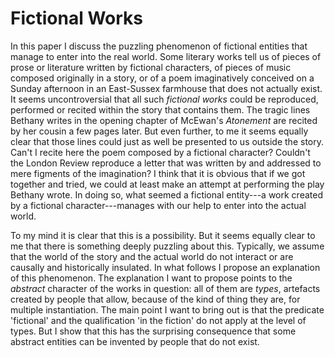 # Fictional Works

In this paper I discuss the puzzling phenomenon of fictional entities that manage to enter into the real world. Some literary works tell us of pieces of prose or literature written by fictional characters, of pieces of music composed originally in a story, or of a poem imaginatively conceived on a Sunday afternoon in an East-Sussex farmhouse that does not actually exist. It seems uncontroversial that all such _fictional works_ could be reproduced, performed or recited within the story that contains them. The tragic lines Bethany writes in the opening chapter of McEwan's _Atonement_ are recited by her cousin a few pages later. But even further, to me it seems equally clear that those lines could just as well be presented to us outside the story. Can't I recite here the poem composed by a fictional character? Couldn't the London Review reproduce a letter that was written by and addressed to mere figments of the imagination? I think that it is obvious that if we got together and tried, we could at least make an attempt at performing the play Bethany wrote. In doing so, what seemed a fictional entity---a work created by a fictional character---manages with our help to enter into the actual world.

To my mind it is clear that this is a possibility. But it seems equally clear to me that there is something deeply puzzling about this. Typically, we assume that the world of the story and the actual world do not interact or are causally and historically insulated. In what follows I propose an explanation of this phenomenon. The explanation I want to propose points to the _abstract_ character of the works in question: all of them are _types_, artefacts created by people that allow, because of the kind of thing they are, for multiple instantiation. The main point I want to bring out is that the predicate 'fictional' and the qualification 'in the fiction'  do not apply at the level of types. But I show that this has the surprising consequence that some abstract entities can be invented by people that do not exist. 
